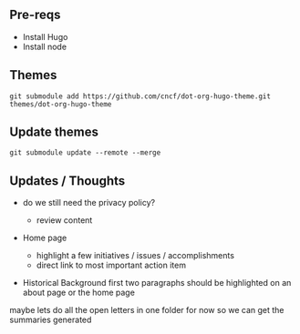 ## Pre-reqs
- Install Hugo
- Install node

## Themes
`git submodule add https://github.com/cncf/dot-org-hugo-theme.git themes/dot-org-hugo-theme`

## Update themes
`git submodule update --remote --merge`

## Updates / Thoughts
- do we still need the privacy policy?
    - review content

- Home page
    - highlight a few initiatives / issues / accomplishments
    - direct link to most important action item

- Historical Background first two paragraphs should be highlighted on an about page or the home page


maybe lets do all the open letters in one folder for now so we can get the summaries generated